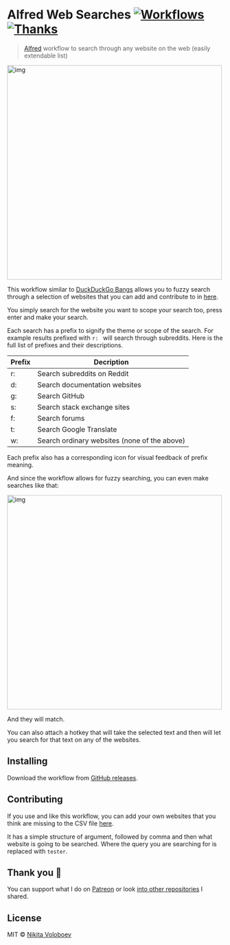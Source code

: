 # Alfred Web Searches [![Workflows](https://img.shields.io/badge/More%20Workflows-🎩-purple.svg)](https://github.com/learn-anything/alfred-workflows) [![Thanks](https://img.shields.io/badge/Say%20Thanks-💗-ff69b4.svg)](https://www.patreon.com/nikitavoloboev)
> [Alfred](https://www.alfredapp.com/) workflow to search through any website on the web (easily extendable list)

<img src="https://i.imgur.com/zbD3tSl.png" width="500" alt="img">

This workflow similar to [DuckDuckGo Bangs](https://duckduckgo.com/bang?) allows you to fuzzy search through a selection of websites that you can add and contribute to in [here](https://github.com/nikitavoloboev/alfred-web-searches/blob/master/workflow/websites.csv).

You simply search for the website you want to scope your search too, press enter and make your search.

Each search has a prefix to signify the theme or scope of the search. For example results prefixed with `r: ` will search through subreddits. Here is the full list of prefixes and their descriptions.

|  Prefix |  Decription |
|---|---|
|  r: | Search subreddits on Reddit  |
|  d: | Search documentation websites |
|  g: | Search GitHub |
|  s: | Search stack exchange sites |
| f:  | Search forums |
| t:  | Search Google Translate |
| w:  | Search ordinary websites (none of the above) |

Each prefix also has a corresponding icon for visual feedback of prefix meaning. 

And since the workflow allows for fuzzy searching, you can even make searches like that: 

<img src="https://i.imgur.com/fCLKWTq.png" width="500" alt="img">

And they will match.

You can also attach a hotkey that will take the selected text and then will let you search for that text on any of the websites.

## Installing
Download the workflow from [GitHub releases](https://github.com/nikitavoloboev/alfred-web-searches/releases/latest).

## Contributing
If you use and like this workflow, you can add your own websites that you think are missing to the CSV file [here](https://github.com/nikitavoloboev/alfred-web-searches/blob/master/workflow/websites.csv). 

It has a simple structure of argument, followed by comma and then what website is going to be searched. Where the query you are searching for is replaced with `tester`.

## Thank you 💜
You can support what I do on [Patreon](https://www.patreon.com/nikitavoloboev) or look [into other repositories](https://my.mindnode.com/ZKGETDkUaQUsL3q8q9z788CxG84oEHgDiT79GuzX#-143.5,-902.6,0) I shared. 

## License
MIT © [Nikita Voloboev](https://www.nikitavoloboev.xyz)